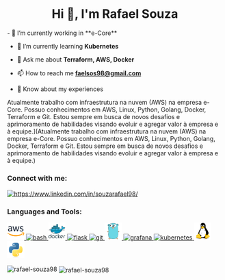 <h1 align="center">Hi 👋, I'm Rafael Souza</h1>
- 🔭 I’m currently working in **e-Core**

- 🌱 I’m currently learning **Kubernetes**

- 💬 Ask me about **Terraform, AWS, Docker**

- 📫 How to reach me **faelsos98@gmail.com**

- 📄 Know about my experiences 

Atualmente trabalho com infraestrutura na nuvem (AWS) na empresa e-Core. Possuo conhecimentos em AWS, Linux, Python, Golang, Docker, Terraform e Git. Estou sempre em busca de novos desafios e aprimoramento de habilidades visando evoluir e agregar valor à empresa e à equipe.](Atualmente trabalho com infraestrutura na nuvem (AWS) na empresa e-Core. Possuo conhecimentos em AWS, Linux, Python, Golang, Docker, Terraform e Git. Estou sempre em busca de novos desafios e aprimoramento de habilidades visando evoluir e agregar valor à empresa e à equipe.)

<h3 align="left">Connect with me:</h3>
<p align="left">
<a href="https://linkedin.com/in/https://www.linkedin.com/in/souzarafael98/" target="blank"><img align="center" src="https://raw.githubusercontent.com/rahuldkjain/github-profile-readme-generator/master/src/images/icons/Social/linked-in-alt.svg" alt="https://www.linkedin.com/in/souzarafael98/" height="30" width="40" /></a>
</p>

<h3 align="left">Languages and Tools:</h3>
<p align="left"> <a href="https://aws.amazon.com" target="_blank" rel="noreferrer"> <img src="https://raw.githubusercontent.com/devicons/devicon/master/icons/amazonwebservices/amazonwebservices-original-wordmark.svg" alt="aws" width="40" height="40"/> </a> <a href="https://www.gnu.org/software/bash/" target="_blank" rel="noreferrer"> <img src="https://www.vectorlogo.zone/logos/gnu_bash/gnu_bash-icon.svg" alt="bash" width="40" height="40"/> </a> <a href="https://www.docker.com/" target="_blank" rel="noreferrer"> <img src="https://raw.githubusercontent.com/devicons/devicon/master/icons/docker/docker-original-wordmark.svg" alt="docker" width="40" height="40"/> </a> <a href="https://flask.palletsprojects.com/" target="_blank" rel="noreferrer"> <img src="https://www.vectorlogo.zone/logos/pocoo_flask/pocoo_flask-icon.svg" alt="flask" width="40" height="40"/> </a> <a href="https://git-scm.com/" target="_blank" rel="noreferrer"> <img src="https://www.vectorlogo.zone/logos/git-scm/git-scm-icon.svg" alt="git" width="40" height="40"/> </a> <a href="https://golang.org" target="_blank" rel="noreferrer"> <img src="https://raw.githubusercontent.com/devicons/devicon/master/icons/go/go-original.svg" alt="go" width="40" height="40"/> </a> <a href="https://grafana.com" target="_blank" rel="noreferrer"> <img src="https://www.vectorlogo.zone/logos/grafana/grafana-icon.svg" alt="grafana" width="40" height="40"/> </a> <a href="https://kubernetes.io" target="_blank" rel="noreferrer"> <img src="https://www.vectorlogo.zone/logos/kubernetes/kubernetes-icon.svg" alt="kubernetes" width="40" height="40"/> </a> <a href="https://www.linux.org/" target="_blank" rel="noreferrer"> <img src="https://raw.githubusercontent.com/devicons/devicon/master/icons/linux/linux-original.svg" alt="linux" width="40" height="40"/> </a> <a href="https://www.python.org" target="_blank" rel="noreferrer"> <img src="https://raw.githubusercontent.com/devicons/devicon/master/icons/python/python-original.svg" alt="python" width="40" height="40"/> </a> </p>

<p><img align="left" src="https://github-readme-stats.vercel.app/api/top-langs?username=rafael-souza98&show_icons=true&locale=en&layout=compact" alt="rafael-souza98" /></p>

<p>&nbsp;<img align="center" src="https://github-readme-stats.vercel.app/api?username=rafael-souza98&show_icons=true&locale=en" alt="rafael-souza98" /></p>

<!--
**Rafael-Souza98/Rafael-Souza98** is a ✨ _special_ ✨ repository because its `README.md` (this file) appears on your GitHub profile.

Here are some ideas to get you started:

- 🔭 I’m currently working on ...
- 🌱 I’m currently learning ...
- 👯 I’m looking to collaborate on ...
- 🤔 I’m looking for help with ...
- 💬 Ask me about ...
- 📫 How to reach me: ...
- 😄 Pronouns: ...
- ⚡ Fun fact: ...
-->
